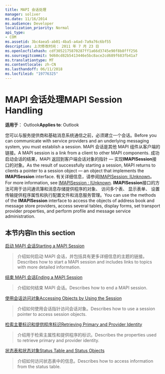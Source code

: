```yaml
---
title: MAPI 会话处理
manager: soliver
ms.date: 11/16/2014
ms.audience: Developer
localization_priority: Normal
api_type:
- COM
ms.assetid: 3bc4aea5-ab01-4ba5-a4ad-7a9a76c6bf55
description: 上次修改时间： 2011 年 7 月 23 日
ms.openlocfilehash: cdf3052175870287ff1a66d3745e90f8b8fff256
ms.sourcegitcommit: 9d60cd82b5413446e5bc8ace2cd689f683fb41a7
ms.translationtype: MT
ms.contentlocale: zh-CN
ms.lasthandoff: 06/11/2018
ms.locfileid: "19776325"
---
```

# <a name="mapi-session-handling"></a><span data-ttu-id="3239f-103">MAPI 会话处理</span><span class="sxs-lookup"><span data-stu-id="3239f-103">MAPI Session Handling</span></span>

  
  
<span data-ttu-id="3239f-104">**适用于**： Outlook</span><span class="sxs-lookup"><span data-stu-id="3239f-104">**Applies to**: Outlook</span></span> 
  
<span data-ttu-id="3239f-105">您可以与服务提供商和基础消息系统通信之前，必须建立一个会话。</span><span class="sxs-lookup"><span data-stu-id="3239f-105">Before you can communicate with service providers and an underlying messaging system, you must establish a session.</span></span> <span data-ttu-id="3239f-106">MAPI 会话是其他 MAPI 组件从客户端的链接。</span><span class="sxs-lookup"><span data-stu-id="3239f-106">A MAPI session is a link from a client to other MAPI components.</span></span> <span data-ttu-id="3239f-107">成功启动会话的结果，MAPI 返回到客户端会话对象的指针 — 实现**IMAPISession**接口的对象。</span><span class="sxs-lookup"><span data-stu-id="3239f-107">As the result of successfully starting a session, MAPI returns to clients a pointer to a session object — an object that implements the **IMAPISession** interface.</span></span> <span data-ttu-id="3239f-108">有关详细信息，请参阅[IMAPISession: IUnknown](imapisessioniunknown.md)。</span><span class="sxs-lookup"><span data-stu-id="3239f-108">For more information, see [IMAPISession : IUnknown](imapisessioniunknown.md).</span></span> <span data-ttu-id="3239f-109">**IMAPISession**接口的方法可用于访问通讯簿和消息存储提供程序的对象、 访问多个表、 显示表单、 设置传输提供程序属性和执行配置文件和消息服务管理。</span><span class="sxs-lookup"><span data-stu-id="3239f-109">You can use the methods of the **IMAPISession** interface to access the objects of address book and message store providers, access several tables, display forms, set transport provider properties, and perform profile and message service administration.</span></span> 
  
## <a name="in-this-section"></a><span data-ttu-id="3239f-110">本节内容</span><span class="sxs-lookup"><span data-stu-id="3239f-110">In this section</span></span>

[<span data-ttu-id="3239f-111">启动 MAPI 会话</span><span class="sxs-lookup"><span data-stu-id="3239f-111">Starting a MAPI Session</span></span>](starting-a-mapi-session.md)
  
> <span data-ttu-id="3239f-112">介绍如何启动 MAPI 会话，并包括具有更多详细信息的主题的链接。</span><span class="sxs-lookup"><span data-stu-id="3239f-112">Describes how to start a MAPI session and includes links to topics with more detailed information.</span></span>
    
[<span data-ttu-id="3239f-113">结束 MAPI 会话</span><span class="sxs-lookup"><span data-stu-id="3239f-113">Ending a MAPI Session</span></span>](ending-a-mapi-session.md)
  
> <span data-ttu-id="3239f-114">介绍如何结束 MAPI 会话。</span><span class="sxs-lookup"><span data-stu-id="3239f-114">Describes how to end a MAPI session.</span></span>
    
[<span data-ttu-id="3239f-115">使用会话访问对象</span><span class="sxs-lookup"><span data-stu-id="3239f-115">Accessing Objects by Using the Session</span></span>](accessing-objects-by-using-the-session.md)
  
> <span data-ttu-id="3239f-116">介绍如何使用会话指针访问会话对象。</span><span class="sxs-lookup"><span data-stu-id="3239f-116">Describes how to use a session pointer to access session objects.</span></span>
    
[<span data-ttu-id="3239f-117">检索主要标识和提供程序标识</span><span class="sxs-lookup"><span data-stu-id="3239f-117">Retrieving Primary and Provider Identity</span></span>](retrieving-primary-and-provider-identity.md)
  
> <span data-ttu-id="3239f-118">介绍用于检索主属性和提供程序的标识。</span><span class="sxs-lookup"><span data-stu-id="3239f-118">Describes the properties used to retrieve primary and provider identity.</span></span>
    
[<span data-ttu-id="3239f-119">状态表和状态对象</span><span class="sxs-lookup"><span data-stu-id="3239f-119">Status Table and Status Objects</span></span>](status-table-and-status-objects.md)
  
> <span data-ttu-id="3239f-120">介绍如何访问状态表中的信息。</span><span class="sxs-lookup"><span data-stu-id="3239f-120">Describes how to access information from the status table.</span></span>
    


